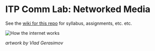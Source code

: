 ITP Comm Lab: Networked Media
==============

See the [wiki for this repo](https://github.com/robynitp/networkedmedia/wiki) for syllabus, assignments, etc. etc.

![How the internet works](http://itp.robynoverstreet.com/wp-content/uploads/2013/10/comic-vlad-how-the-internet-works.png)

*artwork by Vlad Gerasimov*
